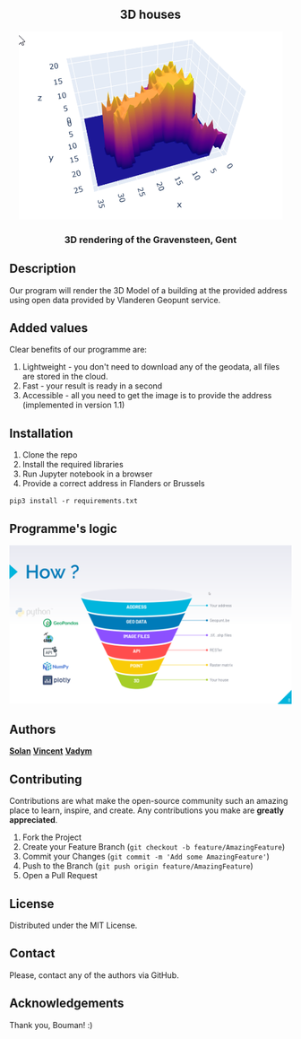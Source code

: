 
<!-- [![Contributors][contributors-shield]][contributors-url] -->
<!-- [![Forks][forks-shield]][forks-url] -->
<!-- [![Stargazers][stars-shield]][stars-url] -->
<!--[![MIT License][license-shield]][license-url] -->
<!--[![Issues][issues-shield]][issues-url] -->

  <h2 align="center">3D houses</h2>
  <p align="center">
    <a href="https://github.com/delvsola/3D_houses">
    <img src="https://github.com/delvsola/3D_houses/blob/readme/assets/Castle_demo.png" alt="Logo">
  </a>

  <h3 align="center">
    3D rendering of the Gravensteen, Gent
  </h3>

</p>

<h2> Description </h2>

Our program will render the 3D Model of a building at the provided address using open data provided by Vlanderen Geopunt service.

<h2> Added values </h2>

Clear benefits of our programme are:

1. Lightweight - you don't need to download any of the geodata, all files are stored in the cloud.
2. Fast - your result is ready in a second
3. Accessible - all you need to get the image is to provide the address (implemented in version 1.1)


<h2> Installation </h2>

1. Clone the repo
2. Install the required libraries
3. Run Jupyter notebook in a browser 
4. Provide a correct address in Flanders or Brussels

```
pip3 install -r requirements.txt
```

<h2> Programme's logic </h2>

<img src="https://github.com/delvsola/3D_houses/blob/readme/assets/Logic.png" alt="Image of programme's logic">


<h2> Authors </h2>
<a href="https://github.com/delvsola"><strong>Solan</strong></a>  
<a href="https://github.com/VincentKervyn"><strong>Vincent</strong></a>  
<a href="https://github.com/nicesoul"><strong>Vadym</strong></a>  


<!-- CONTRIBUTING -->
## Contributing

Contributions are what make the open-source community such an amazing place to learn, inspire, and create. Any contributions you make are **greatly appreciated**.

1. Fork the Project
2. Create your Feature Branch (`git checkout -b feature/AmazingFeature`)
3. Commit your Changes (`git commit -m 'Add some AmazingFeature'`)
4. Push to the Branch (`git push origin feature/AmazingFeature`)
5. Open a Pull Request

<!-- LICENSE -->
## License
Distributed under the MIT License.

<!-- CONTACT -->
## Contact
Please, contact any of the authors via GitHub.

## Acknowledgements
Thank you, Bouman! :)


<!-- MARKDOWN LINKS & IMAGES -->
<!-- https://www.markdownguide.org/basic-syntax/#reference-style-links -->
[contributors-shield]: https://img.shields.io/github/contributors/delvsola/3D_houses.svg?style=for-the-badge
[contributors-url]: https://github.com/delvsola/3D_houses/graphs/contributors
[forks-shield]: https://img.shields.io/github/forks/delvsola/3D_houses.svg?style=for-the-badge
[forks-url]: https://github.com/delvsola/3D_houses/network/members
[stars-shield]: https://img.shields.io/github/stars/delvsola/3D_houses.svg?style=for-the-badge
[stars-url]: https://github.com/delvsola/3D_houses/stargazers
[issues-shield]: https://img.shields.io/github/issues/delvsola/3D_houses.svg?style=for-the-badge
[issues-url]: https://github.com/delvsola/3D_houses/issues
[license-shield]: https://img.shields.io/github/license/delvsola/3D_houses.svg?style=for-the-badge
[license-url]: https://github.com/delvsola/3D_houses/blob/master/LICENSE.txt
[product-screenshot]: images/screenshot.png
